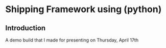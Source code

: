 # Shipping Framework using (python)

## Introduction

A demo build that I made for presenting on Thursday, April 17th

